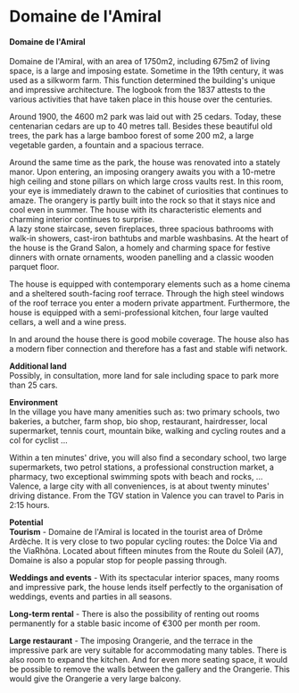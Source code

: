 # Domaine de l'Amiral
#### Domaine de l'Amiral
Domaine de l'Amiral, with an area of 1750m2, including 675m2 of living space, is a large and imposing estate. Sometime in the 19th century, it was used as a silkworm farm. This function determined the building's unique and impressive architecture. The logbook from the 1837 attests to the various activities that have taken place in this house over the centuries. 
  
Around 1900, the 4600 m2 park was laid out with 25 cedars. Today, these centenarian cedars are up to 40 metres tall. Besides these beautiful old trees, the park has a large bamboo forest of some 200 m2, a large vegetable garden, a fountain and a spacious terrace.
  
Around the same time as the park, the house was renovated into a stately manor. Upon entering, an imposing orangery awaits you with a 10-metre high ceiling and stone pillars on which large cross vaults rest. In this room, your eye is immediately drawn to the cabinet of curiosities that continues to amaze. The orangery is partly built into the rock so that it stays nice and cool even in summer. The house with its characteristic elements and charming interior continues to surprise.   
A lazy stone staircase, seven fireplaces, three spacious bathrooms with walk-in showers, cast-iron bathtubs and marble washbasins. At the heart of the house is the Grand Salon, a homely and charming space for festive dinners with ornate ornaments, wooden panelling and a classic wooden parquet floor.  
  
The house is equipped with contemporary elements such as a home cinema and a sheltered south-facing roof terrace. Through the high steel windows of the roof terrace you enter a modern private appartment. Furthermore, the house is equipped with a semi-professional kitchen, four large vaulted cellars, a well and a wine press.   
  
In and around the house there is good mobile coverage. The house also has a modern fiber connection and therefore has a fast and stable wifi network.   
  
**Additional land**  
Possibly, in consultation, more land for sale including space to park more than 25 cars. 
  
**Environment**  
In the village you have many amenities such as: two primary schools, two bakeries, a butcher, farm shop, bio shop, restaurant, hairdresser, local supermarket, tennis court, mountain bike, walking and cycling routes and a col for cyclist ...  
  
Within a ten minutes' drive, you will also find a secondary school, two large supermarkets, two petrol stations, a professional construction market, a pharmacy, two exceptional swimming spots with beach and rocks, ...  
Valence, a large city with all conveniences, is at about twenty minutes' driving distance. From the TGV station in Valence you can travel to Paris in 2:15 hours.   
  
**Potential**  
**Tourism** - Domaine de l'Amiral is located in the tourist area of Drôme Ardèche. It is very close to two popular cycling routes: the Dolce Via and the ViaRhôna. Located about fifteen minutes from the Route du Soleil (A7), Domaine is also a popular stop for people passing through.   
  
**Weddings and events** - With its spectacular interior spaces, many rooms and impressive park, the house lends itself perfectly to the organisation of weddings, events and parties in all seasons.  
  
**Long-term rental** - There is also the possibility of renting out rooms permanently for a stable basic income of €300 per month per room.  
  
**Large restaurant** - The imposing Orangerie, and the terrace in the impressive park are very suitable for accommodating many tables. There is also room to expand the kitchen. And for even more seating space, it would be possible to remove the walls between the gallery and the Orangerie. This would give the Orangerie a very large balcony. 